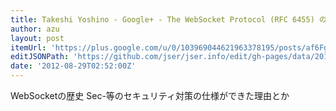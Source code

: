 ```yaml
---
title: Takeshi Yoshino - Google+ - The WebSocket Protocol (RFC 6455) の歴史 WebSocket...
author: azu
layout: post
itemUrl: 'https://plus.google.com/u/0/103969044621963378195/posts/af6Fg972tGQ'
editJSONPath: 'https://github.com/jser/jser.info/edit/gh-pages/data/2012/08/index.json'
date: '2012-08-29T02:52:00Z'
---
```

WebSocketの歴史
Sec-等のセキュリティ対策の仕様ができた理由とか
